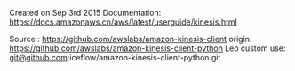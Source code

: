 Created on Sep 3rd 2015
Documentation:
	https://docs.amazonaws.cn/aws/latest/userguide/kinesis.html

Source : 
	https://github.com/awslabs/amazon-kinesis-client
	origin: https://github.com/awslabs/amazon-kinesis-client-python
	Leo custom use: git@github.com:iceflow/amazon-kinesis-client-python.git

	

